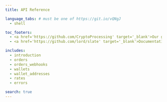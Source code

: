 ```yaml
---
title: API Reference

language_tabs: # must be one of https://git.io/vQNgJ
  - shell

toc_footers:
  - <a href='https://github.com/CryptoProcessing' target='_blank'>Our github</a>
  - <a href='https://github.com/lord/slate' target='_blank'>Documentation Powered by Slate</a>

includes:
  - introduction
  - orders
  - orders_webhooks
  - wallets
  - wallet_addresses
  - rates
  - errors

search: true
---
```



